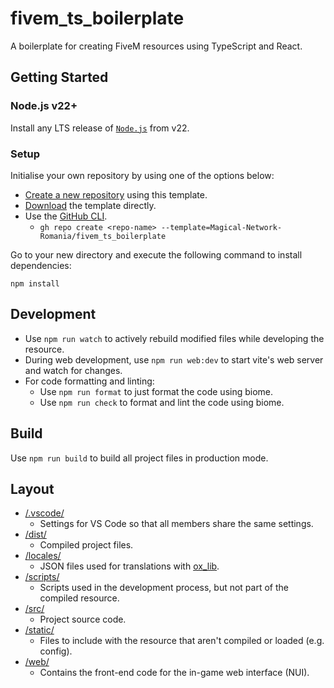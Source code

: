 # fivem_ts_boilerplate
A boilerplate for creating FiveM resources using TypeScript and React.

## Getting Started

### Node.js v22+
Install any LTS release of [`Node.js`](https://nodejs.org/) from v22.

### Setup
Initialise your own repository by using one of the options below:
- [Create a new repository](https://github.com/new?template_name=fivem_ts_boilerplate&template_owner=Magical-Network-Romania) using this template.
- [Download](https://github.com/Magical-Network-Romania/fivem_ts_boilerplate/archive/refs/heads/main.zip) the template directly.
- Use the [GitHub CLI](https://cli.github.com/).
  - `gh repo create <repo-name> --template=Magical-Network-Romania/fivem_ts_boilerplate`

Go to your new directory and execute the following command to install dependencies:
```
npm install
```

## Development
- Use `npm run watch` to actively rebuild modified files while developing the resource.
- During web development, use `npm run web:dev` to start vite's web server and watch for changes.
- For code formatting and linting:
  - Use `npm run format` to just format the code using biome.
  - Use `npm run check` to format and lint the code using biome.


## Build
Use `npm run build` to build all project files in production mode.

## Layout
- [/.vscode/](.vscode)
  - Settings for VS Code so that all members share the same settings.
- [/dist/](dist)
  - Compiled project files.
- [/locales/](locales)
  - JSON files used for translations with [ox_lib](https://overextended.dev/ox_lib/Modules/Locale/Shared).
- [/scripts/](scripts)
  - Scripts used in the development process, but not part of the compiled resource.
- [/src/](src)
  - Project source code.
- [/static/](static)
  - Files to include with the resource that aren't compiled or loaded (e.g. config).
- [/web/](web)
  - Contains the front-end code for the in-game web interface (NUI).
